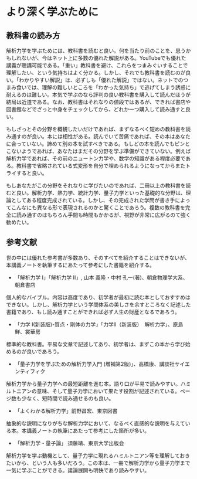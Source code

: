# より深く学ぶために

## 教科書の読み方

解析力学を学ぶためには、教科書を読むと良い。何を当たり前のことを、思うかもしれないが、今はネット上に多数の優れた解説がある。YouTubeでも優れた講義が聴講可能である。「重い」教科書を避け、これらをつまみぐいすることで理解したい、という気持ちはよく分かる。しかし、それでも教科書を読むのが良い。「わかりやすい解説」は、必ずしも「優れた解説」ではない。ネットでのつまみ食いでは、理解の難しいところを「わかった気持ち」で逃げてしまう誘惑に耐えるのは難しい。本気で学ぶのなら評判の良い教科書を購入して読んだほうが結局は近道である。なお、教科書はそれなりの値段ではあるが、できれば書店や図書館などでざっと中身をチェックしてから、どれか一つ購入して読み通すと良い。

もしざっとその分野を概観したいだけであれば、まずなるべく短めの教科書を読み通すのが良い。本には相性がある。読んでいて苦痛であれば、その本はあなたに合っていない。諦めて別の本を試すべきである。もしどの本を読んでもピンとこないようであれば、あなたはまだその分野を学ぶ準備ができていない。例えば解析力学であれば、その前のニュートン力学や、数学の知識がある程度必要である。教科書で省略されている式変形を自分で埋められるようになってからまたトライすると良い。

もしあなたがこの分野をそれなりに学びたいのであれば、二冊以上の教科書を読むと良い。解析力学、熱力学、統計力学、量子力学といった基礎的な分野は、理論としてある程度完成されている。しかし、その完成された学問が書き手によってこんなにも異なる形で表現されるのかと驚くことであろう。複数の教科書を完全に読み通すのはもちろん手間も時間もかかるが、視野が非常に広がるのて強く勧めたい。

## 参考文献

世の中には優れた参考書が多数あり、そのすべてを紹介することはできないが、本講義ノートを執筆するにあたって参考にした書籍を紹介する。

* 「解析力学 I」「解析力学 II」, 山本 義隆・中村 孔一(著)、朝倉物理学大系、朝倉書店

個人的なバイブル。内容は高度であり、初学者が最初に読む本としておすすめはできない。しかし、解析力学という学問体系の美しさを余すところなく記述した書籍であり、もし読み通すことができれば必ず人生の財産となるであろう。

* 「力学 I(新装版)-質点・剛体の力学」「力学II（新装版）　解析力学」、原島鮮、裳華房

標準的な教科書。平易な文章で記述してあり、初学者は、まずこの本から学び始めるのが良いであろう。

* 「量子力学を学ぶための解析力学入門 (増補第2版)」、高橋康、講談社サイエンティフィク

解析力学から量子力学への最短距離を進む本。語り口が平易で読みやすい。ハミルトニアンの意味、そして量子力学において果たす役割が記述されている。ページ数も少なく、短時間で読み通せるのも良い。

* 「よくわかる解析力学」前野昌宏、東京図書

抽象的な説明になりがちな解析力学において、なるべく直感的な説明を与えている本。本講義ノートの執筆にあたって参考にした箇所が多い。

* 「解析力学・量子論」 須藤靖、東京大学出版会

解析力学を学ぶ動機として、量子力学に現れるハミルトニアン等を理解しておきたいから、という人も多いだろう。この本は、一冊で解析力学から量子力学まで一気に学ぶことができる。議論展開も明快であり読みやすい。